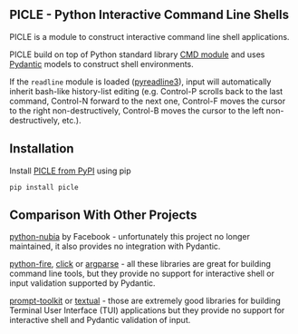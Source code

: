 ## PICLE - Python Interactive Command Line Shells

PICLE is a module to construct interactive command line shell
applications.

PICLE build on top of Python standard library 
[CMD module](https://docs.python.org/3/library/cmd.html) and 
uses [Pydantic](https://docs.pydantic.dev/latest/) models to 
construct shell environments. 

If the ``readline`` module is loaded 
([pyreadline3](https://pypi.org/project/pyreadline3/)), input will 
automatically inherit bash-like history-list editing (e.g. 
Control-P scrolls back to the last command, Control-N forward 
to the next one, Control-F moves the cursor to the right 
non-destructively, Control-B moves the cursor to the left 
non-destructively, etc.).

## Installation

Install [PICLE from PyPI](https://pypi.org/project/picle/) using pip

```
pip install picle
```

## Comparison With Other Projects

[python-nubia](https://github.com/facebookarchive/python-nubia) by 
Facebook - unfortunately this project no longer maintained, it also 
provides no integration with Pydantic.

[python-fire](https://github.com/google/python-fire), 
[click](https://github.com/pallets/click) or 
[argparse](https://docs.python.org/3/library/argparse.html) - 
all these libraries are great for building command line tools, 
but they provide no support for interactive shell or input 
validation supported by Pydantic.

[prompt-toolkit](https://github.com/prompt-toolkit/python-prompt-toolkit) 
or [textual](https://github.com/Textualize/textual) - those are extremely 
good libraries for building Terminal User Interface (TUI) applications but 
they provide no support for interactive shell and Pydantic validation of 
input.